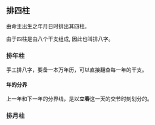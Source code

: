 ## 排四柱

由命主出生之年月日时排出其四柱。

由于四柱是由八个干支组成, 因此也叫排八字。

### 排年柱

手工排八字，要备一本万年历，可以直接翻查每一年的干支。

#### 年的分界

上一年和下一年的分界线，是以**立春**这一天的交节时刻划分的。

### 排月柱



